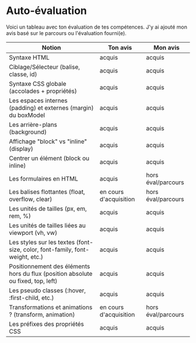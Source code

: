 # Auto-évaluation

  Voici un tableau avec ton évaluation de tes compétences.
  J'y ai ajouté mon avis basé sur le parcours ou l'évaluation fourni(e).

  | Notion | Ton avis | Mon avis |
  |--|--|--|
| Syntaxe HTML | acquis | acquis |
| Ciblage/Sélecteur (balise, classe, id) | acquis | acquis |
| Syntaxe CSS globale (accolades + propriétés) | acquis | acquis |
| Les espaces internes (padding) et externes (margin) du boxModel | acquis | acquis |
| Les arrière-plans (background) | acquis | acquis |
| Affichage "block" vs "inline" (display) | acquis | acquis |
| Centrer un élément (block ou inline) | acquis | acquis |
| Les formulaires en HTML | acquis | hors éval/parcours |
| Les balises flottantes (float, overflow, clear) | en cours d'acquisition | hors éval/parcours |
| Les unités de tailles (px, em, rem, %) | acquis | acquis |
| Les unités de tailles liées au viewport (vh, vw) | acquis | acquis |
| Les styles sur les textes (font-size, color, font-family, font-weight, etc.) | acquis | acquis |
| Positionnement des éléments hors du flux (position absolute ou fixed, top, left) | acquis | acquis |
| Les pseudo classes (:hover, :first-child, etc.) | acquis | acquis |
| Transformations et animations ? (transform, animation) | en cours d'acquisition | hors éval/parcours |
| Les préfixes des propriétés CSS | acquis | acquis |
